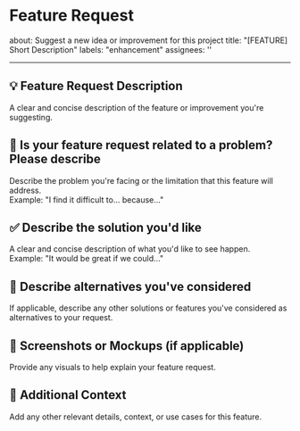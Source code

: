 # Feature Request

about: Suggest a new idea or improvement for this project
title: "[FEATURE] Short Description"
labels: "enhancement"
assignees: ''

---

## 💡 Feature Request Description

A clear and concise description of the feature or improvement you're suggesting.

## 🚧 Is your feature request related to a problem? Please describe

Describe the problem you're facing or the limitation that this feature will address.  
Example: "I find it difficult to... because..."

## ✅ Describe the solution you'd like

A clear and concise description of what you'd like to see happen.  
Example: "It would be great if we could..."

## 🔄 Describe alternatives you've considered

If applicable, describe any other solutions or features you've considered as alternatives to your request.

## 📸 Screenshots or Mockups (if applicable)

Provide any visuals to help explain your feature request.

## 📄 Additional Context

Add any other relevant details, context, or use cases for this feature.
